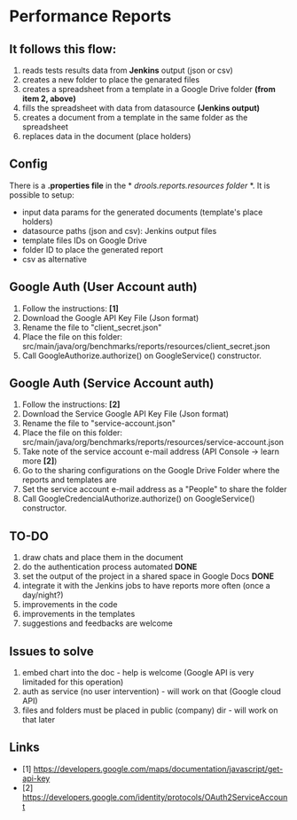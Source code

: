 # Performance Reports

## It follows this flow:
1. reads tests results data from **Jenkins** output (json or csv)
2. creates a new folder to place the genarated files
3. creates a spreadsheet from a template in a Google Drive folder **(from item 2, above)**
4. fills the spreadsheet with data from datasource **(Jenkins output)**
5. creates a document from a template in the same folder as the spreadsheet
6. replaces data in the document (place holders)

## Config
There is a **.properties file** in the * *drools.reports.resources folder* *. It is possible to setup:
- input data params for the generated documents (template's place holders)
- datasource paths (json and csv): Jenkins output files
- template files IDs on Google Drive
- folder ID to place the generated report
- csv as alternative

## Google Auth (User Account auth)
1. Follow the instructions: **[1]** 
2. Download the Google API Key File (Json format)
3. Rename the file to "client_secret.json"
4. Place the file on this folder: src/main/java/org/benchmarks/reports/resources/client_secret.json
5. Call GoogleAuthorize.authorize() on GoogleService() constructor.

## Google Auth (Service Account auth)
1. Follow the instructions: **[2]**
2. Download the Service Google API Key File (Json format)
3. Rename the file to "service-account.json"
4. Place the file on this folder: src/main/java/org/benchmarks/reports/resources/service-account.json
5. Take note of the service account e-mail address (API Console -> learn more **[2]**)
7. Go to the sharing configurations on the Google Drive Folder where the reports and templates are
8. Set the service account e-mail address as a "People" to share the folder
9. Call GoogleCredencialAuthorize.authorize() on GoogleService() constructor.

## TO-DO
1. draw chats and place them in the document
2. do the authentication process automated **DONE**
3. set the output of the project in a shared space in Google Docs **DONE**
4. integrate it with the Jenkins jobs to have reports more often (once a day/night?)
5. improvements in the code
6. improvements in the templates
7. suggestions and feedbacks are welcome

## Issues to solve
1. embed chart into the doc - help is welcome (Google API is very limitaded for this operation)
2. auth as service (no user intervention) - will work on that (Google cloud API)
3. files and folders must be placed in public (company) dir - will work on that later

## Links
* [1] https://developers.google.com/maps/documentation/javascript/get-api-key
* [2] https://developers.google.com/identity/protocols/OAuth2ServiceAccount
